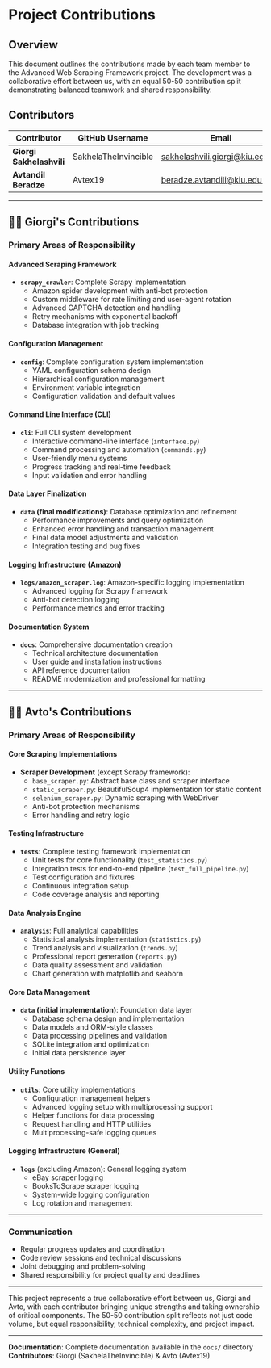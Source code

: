 # Project Contributions

## Overview

This document outlines the contributions made by each team member to the Advanced Web Scraping Framework project. The development was a collaborative effort between us, with an equal 50-50 contribution split demonstrating balanced teamwork and shared responsibility.

## Contributors

| Contributor | GitHub Username | Email |
|-------------|----------------|----------------|
| **Giorgi Sakhelashvili** | SakhelaTheInvincible | sakhelashvili.giorgi@kiu.edu.ge
| **Avtandil Beradze** | Avtex19 | beradze.avtandili@kiu.edu.ge

---

## 👨‍💻 Giorgi's Contributions

### **Primary Areas of Responsibility**

#### Advanced Scraping Framework
- **`scrapy_crawler`**: Complete Scrapy implementation
  - Amazon spider development with anti-bot protection
  - Custom middleware for rate limiting and user-agent rotation
  - Advanced CAPTCHA detection and handling
  - Retry mechanisms with exponential backoff
  - Database integration with job tracking

#### Configuration Management
- **`config`**: Complete configuration system implementation
  - YAML configuration schema design
  - Hierarchical configuration management
  - Environment variable integration
  - Configuration validation and default values

#### Command Line Interface (CLI)
- **`cli`**: Full CLI system development
  - Interactive command-line interface (`interface.py`)
  - Command processing and automation (`commands.py`)
  - User-friendly menu systems
  - Progress tracking and real-time feedback
  - Input validation and error handling

#### Data Layer Finalization
- **`data` (final modifications)**: Database optimization and refinement
  - Performance improvements and query optimization
  - Enhanced error handling and transaction management
  - Final data model adjustments and validation
  - Integration testing and bug fixes

#### Logging Infrastructure (Amazon)
- **`logs/amazon_scraper.log`**: Amazon-specific logging implementation
  - Advanced logging for Scrapy framework
  - Anti-bot detection logging
  - Performance metrics and error tracking

#### Documentation System
- **`docs`**: Comprehensive documentation creation
  - Technical architecture documentation
  - User guide and installation instructions
  - API reference documentation
  - README modernization and professional formatting


---

## 👨‍💻 Avto's Contributions

### **Primary Areas of Responsibility**

#### Core Scraping Implementations
- **Scraper Development** (except Scrapy framework):
  - `base_scraper.py`: Abstract base class and scraper interface
  - `static_scraper.py`: BeautifulSoup4 implementation for static content
  - `selenium_scraper.py`: Dynamic scraping with WebDriver
  - Anti-bot protection mechanisms
  - Error handling and retry logic

#### Testing Infrastructure
- **`tests`**: Complete testing framework implementation
  - Unit tests for core functionality (`test_statistics.py`)
  - Integration tests for end-to-end pipeline (`test_full_pipeline.py`)
  - Test configuration and fixtures
  - Continuous integration setup
  - Code coverage analysis and reporting

#### Data Analysis Engine
- **`analysis`**: Full analytical capabilities
  - Statistical analysis implementation (`statistics.py`)
  - Trend analysis and visualization (`trends.py`)
  - Professional report generation (`reports.py`)
  - Data quality assessment and validation
  - Chart generation with matplotlib and seaborn

#### Core Data Management
- **`data` (initial implementation)**: Foundation data layer
  - Database schema design and implementation
  - Data models and ORM-style classes
  - Data processing pipelines and validation
  - SQLite integration and optimization
  - Initial data persistence layer

#### Utility Functions
- **`utils`**: Core utility implementations
  - Configuration management helpers
  - Advanced logging setup with multiprocessing support
  - Helper functions for data processing
  - Request handling and HTTP utilities
  - Multiprocessing-safe logging queues

#### Logging Infrastructure (General)
- **`logs`** (excluding Amazon): General logging system
  - eBay scraper logging
  - BooksToScrape scraper logging
  - System-wide logging configuration
  - Log rotation and management

---


### Communication
- Regular progress updates and coordination
- Code review sessions and technical discussions
- Joint debugging and problem-solving
- Shared responsibility for project quality and deadlines

---

This project represents a true collaborative effort between us, Giorgi and Avto, with each contributor bringing unique strengths and taking ownership of critical components. The 50-50 contribution split reflects not just code volume, but equal responsibility, technical complexity, and project impact.

---

**Documentation**: Complete documentation available in the `docs/` directory  
**Contributors**: Giorgi (SakhelaTheInvincible) & Avto (Avtex19) 